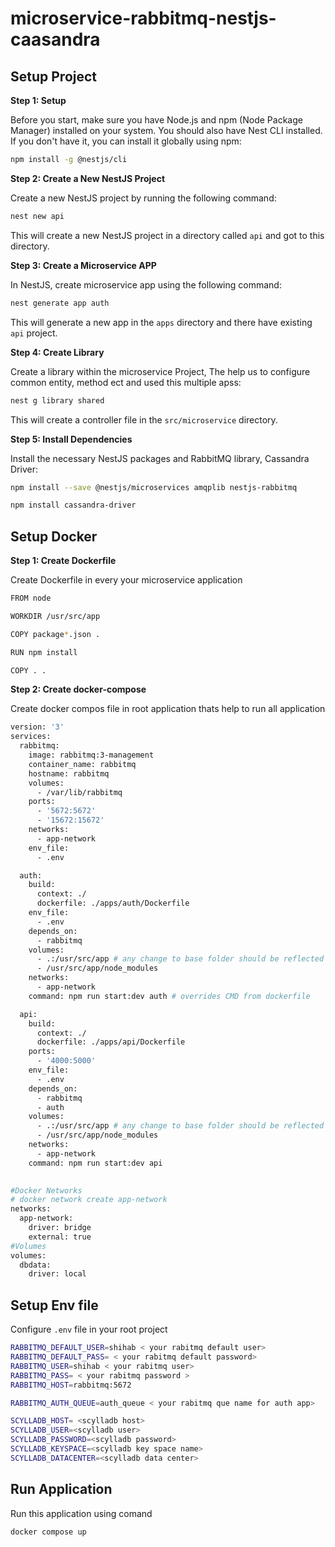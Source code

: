 # microservice-rabbitmq-nestjs-caasandra
## Setup Project

**Step 1: Setup**

Before you start, make sure you have Node.js and npm (Node Package Manager) installed on your system. You should also have Nest CLI installed. If you don't have it, you can install it globally using npm:

```bash
npm install -g @nestjs/cli
```

**Step 2: Create a New NestJS Project**

Create a new NestJS project by running the following command:

```bash
nest new api
```

This will create a new NestJS project in a directory called `api` and got to this directory.

**Step 3: Create a Microservice APP**

In NestJS, create microservice app using  the following command:

```bash
nest generate app auth
```

This will generate a new app in the `apps` directory  and there have existing `api` project.

**Step 4: Create Library**

Create  a library  within the microservice Project, The help us to configure common entity, method ect and used this multiple apss:

```bash
nest g library shared
```

This will create a controller file in the `src/microservice` directory.

**Step 5: Install Dependencies**

Install the necessary NestJS packages and RabbitMQ library, Cassandra Driver:

```bash
npm install --save @nestjs/microservices amqplib nestjs-rabbitmq
```


```bash
npm install cassandra-driver
```

## Setup Docker
**Step 1: Create Dockerfile**

Create Dockerfile in every your microservice application

```bash
FROM node

WORKDIR /usr/src/app

COPY package*.json .

RUN npm install

COPY . .

```

**Step 2: Create docker-compose**

Create  docker compos file in root application thats help to run all application

```bash
version: '3'
services:
  rabbitmq:
    image: rabbitmq:3-management
    container_name: rabbitmq
    hostname: rabbitmq
    volumes:
      - /var/lib/rabbitmq
    ports:
      - '5672:5672'
      - '15672:15672'
    networks:
      - app-network
    env_file:
      - .env

  auth:
    build:
      context: ./
      dockerfile: ./apps/auth/Dockerfile
    env_file:
      - .env
    depends_on:
      - rabbitmq
    volumes:
      - .:/usr/src/app # any change to base folder should be reflected
      - /usr/src/app/node_modules
    networks:
      - app-network
    command: npm run start:dev auth # overrides CMD from dockerfile

  api:
    build:
      context: ./
      dockerfile: ./apps/api/Dockerfile
    ports:
      - '4000:5000'
    env_file:
      - .env
    depends_on:
      - rabbitmq
      - auth
    volumes:
      - .:/usr/src/app # any change to base folder should be reflected
      - /usr/src/app/node_modules
    networks:
      - app-network
    command: npm run start:dev api

 
#Docker Networks
# docker network create app-network
networks:
  app-network:
    driver: bridge
    external: true
#Volumes
volumes:
  dbdata:
    driver: local


```

## Setup Env file

Configure ``.env`` file in your root project


```bash
RABBITMQ_DEFAULT_USER=shihab < your rabitmq default user>
RABBITMQ_DEFAULT_PASS= < your rabitmq default password>
RABBITMQ_USER=shihab < your rabitmq user>
RABBITMQ_PASS= < your rabitmq password >
RABBITMQ_HOST=rabbitmq:5672

RABBITMQ_AUTH_QUEUE=auth_queue < your rabitmq que name for auth app>

SCYLLADB_HOST= <scylladb host>
SCYLLADB_USER=<scylladb user>
SCYLLADB_PASSWORD=<scylladb password>
SCYLLADB_KEYSPACE=<scylladb key space name>
SCYLLADB_DATACENTER=<scylladb data center>

```
## Run Application
Run this application using comand
```
docker compose up
```
